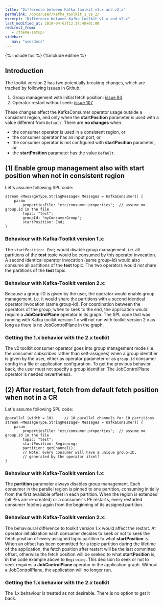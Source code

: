 ```yaml
---
title: "Difference between Kafka toolkit v1.x and v2.x"
permalink: /docs/user/kafka_toolkit_1_vs_2/
excerpt: "Difference between Kafka toolkit v1.x and v2.x"
last_modified_at: 2019-04-02T12:37:48+01:00
redirect_from:
   - /theme-setup/
sidebar:
   nav: "userdocs"
---
```

{% include toc %}
{%include editme %}

## Introduction
The toolkit version 2 has two potentially breaking changes, which are tracked by following issues in Github:

1. Group management with initial fetch position: [issue 94](https://github.com/IBMStreams/streamsx.kafka/issues/94)
2. Operator restart without seek: [issue 107](https://github.com/IBMStreams/streamsx.kafka/issues/107)

These changes affect the KafkaConsumer operator usage outside a consistent region,
and only when the **startPosition** parameter is used with a value different from `Default`.
There are **no changes** when

- the consumer operator is used in a consistent region, or
- the consumer operator has an input port, or
- the consumer operator is not configured with **startPosition** parameter, or
- the **startPosition** parameter has the value `Default`.

## (1) Enable group management also with start position when not in consistent region

Let's assume following SPL code:

    stream <MessageType.StringMessage> Messages = KafkaConsumer() {
        param
            propertiesFile: "etc/consumer.properties";  // assume no group.id in the file
            topic: "test";
            groupId: "myConsumerGroup";
            startPosition: End;
    }

### Behaviour with Kafka-Toolkit version 1.x:
The `startPosition: End;` would disable group management, i.e. all partitions of the **test** topic would be consumed by this operator invocation. A second identical operator invocation (same group-Id) would also consume all partitions of the **test** topic. The two operators would _not_ share the partitions of the **test** topic.

### Behaviour with Kafka-Toolkit version 2.x:
Because a group-ID is given by the user, the operator would enable group management, i.e. it would share the partitions with a second identical operator invocation (same group-Id). For coordination between the operators of the group, when to seek to the end, the application would require a **JobControlPlane** operator in its graph. The SPL code that was running with Kafka toolkit version 1.x will not run with toolkit version 2.x as long as there is no JobControlPlane in the graph.

### Getting the 1.x behavior with the 2.x toolkit
The v2 toolkit consumer operator goes into group management mode (i.e. the consumer _subscribes_ rather than self-assignes) when a group identifier is given by the user, either as operator parameter or as `group.id` consumer config in a file or application configuration. To get the previous behavior back, the user must not specify a group identifier. The JobControlPlane operator is needed nevertheless.

## (2) After restart, fetch from default fetch position when not in a CR

Let's assume following SPL code:

    @parallel (width = 10)     // 10 parallel channels for 10 partitions
    stream <MessageType.StringMessage> Messages = KafkaConsumer() {
        param
            propertiesFile: "etc/consumer.properties";  // assume no group.id in the file
            topic: "test";
            startPosition: Beginning;
            partition: getChannel();
            // Note: every consumer will have a unique group-ID,
            // generated by the operator itself
    }

### Behaviour with Kafka-Toolkit version 1.x:
The **partition** parameter always disables group management. Each consumer in the parallel region is pinned to one partition, consuming initially from the first available offset in each partition. When the region is extended (all PEs are re-created) or a consumer's PE restarts, every restarted consumer fetches again from the beginning of its assigned partition.

### Behaviour with Kafka-Toolkit version 2.x:
The behavioural difference to toolkit version 1.x would affect the restart. At operator initialization each  consumer decides to seek or not to seek the fetch position of every assigned topic partition to what **startPosition** is. When an offset has been committed for a topic partition during the lifetime of the application, the fetch position after restart will be the last committed offset, otherwise the fetch position will be seeked to what **startPosition** is, in the code example above to `Beginning`.
This decision to seek or not to seek requires a **JobControlPlane** operator in the application graph. Without a JobControlPlane, the application will no longer run.

### Getting the 1.x behavior with the 2.x toolkit
The 1.x behaviour is treated as not desirable. There is no option to get it back.

